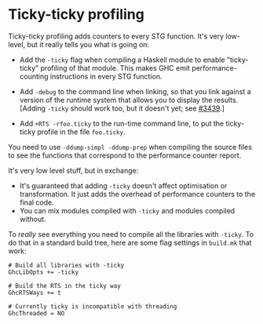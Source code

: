 # Ticky-ticky profiling


Ticky-ticky profiling adds counters to every STG function.  It's very low-level, but it really tells you what is going on:

- Add the `-ticky` flag when compiling a Haskell module to enable "ticky-ticky" profiling of that module.  This makes GHC emit performance-counting instructions in every STG function.  

- Add `-debug` to the command line when linking, so that you link against a version of the runtime system that allows you to display the results.  \[Adding `-ticky` should work too, but it doesn't yet; see [\#3439](https://gitlab.haskell.org//ghc/ghc/issues/3439).\]

- Add `+RTS -rfoo.ticky` to the run-time command line, to put the ticky-ticky profile in the file `foo.ticky`.


You need to use `-ddump-simpl -ddump-prep` when compiling the source files to see the functions that correspond to the performance counter report.


It's very low level stuff, but in exchange:

- It's guaranteed that adding `-ticky` doesn't affect optimisation or transformation.  It just adds the overhead of performance counters to the final code.
- You can mix modules compiled with `-ticky` and modules compiled without.


To *really* see everything you need to compile all the libraries with `-ticky`.  To do that in a standard build tree, here are some flag settings in `build.mk` that work:

```wiki
# Build all libraries with -ticky
GhcLibOpts += -ticky

# Build the RTS in the ticky way
GhcRTSWays += t

# Currently ticky is incompatible with threading
GhcThreaded = NO
```
